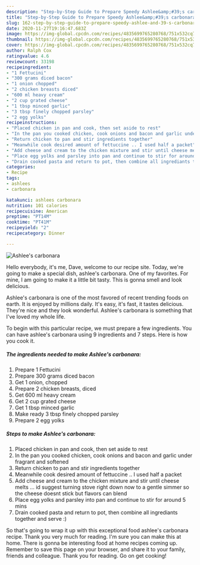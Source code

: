 ```yaml
---
description: "Step-by-Step Guide to Prepare Speedy Ashlee&amp;#39;s carbonara"
title: "Step-by-Step Guide to Prepare Speedy Ashlee&amp;#39;s carbonara"
slug: 162-step-by-step-guide-to-prepare-speedy-ashlee-and-39-s-carbonara
date: 2020-11-27T19:16:47.683Z
image: https://img-global.cpcdn.com/recipes/4835699765280768/751x532cq70/ashlees-carbonara-recipe-main-photo.jpg
thumbnail: https://img-global.cpcdn.com/recipes/4835699765280768/751x532cq70/ashlees-carbonara-recipe-main-photo.jpg
cover: https://img-global.cpcdn.com/recipes/4835699765280768/751x532cq70/ashlees-carbonara-recipe-main-photo.jpg
author: Ralph Cox
ratingvalue: 4.6
reviewcount: 33198
recipeingredient:
- "1 Fettucini"
- "300 grams diced bacon"
- "1 onion chopped"
- "2 chicken breasts diced"
- "600 ml heavy cream"
- "2 cup grated cheese"
- "1 tbsp minced garlic"
- "3 tbsp finely chopped parsley"
- "2 egg yolks"
recipeinstructions:
- "Placed chicken in pan and cook, then set aside to rest"
- "In the pan you cooked chicken, cook onions and bacon and garlic under fragrant and softened"
- "Return chicken to pan and stir ingredients together"
- "Meanwhile cook desired amount of fettuccine .. I used half a packet"
- "Add cheese and cream to the chicken mixture and stir until cheese melts ... id suggest turning stove right down now to a gentle simmer so the cheese doesnt stick but flavors can blend"
- "Place egg yolks and parsley into pan and continue to stir for around 5 mins"
- "Drain cooked pasta and return to pot, then combine all ingrediants together and serve :)"
categories:
- Recipe
tags:
- ashlees
- carbonara

katakunci: ashlees carbonara 
nutrition: 101 calories
recipecuisine: American
preptime: "PT14M"
cooktime: "PT41M"
recipeyield: "2"
recipecategory: Dinner

---
```



![Ashlee&#39;s carbonara](https://img-global.cpcdn.com/recipes/4835699765280768/751x532cq70/ashlees-carbonara-recipe-main-photo.jpg)

Hello everybody, it's me, Dave, welcome to our recipe site. Today, we're going to make a special dish, ashlee&#39;s carbonara. One of my favorites. For mine, I am going to make it a little bit tasty. This is gonna smell and look delicious.

Ashlee&#39;s carbonara is one of the most favored of recent trending foods on earth. It is enjoyed by millions daily. It's easy, it's fast, it tastes delicious. They're nice and they look wonderful. Ashlee&#39;s carbonara is something that I've loved my whole life.




To begin with this particular recipe, we must prepare a few ingredients. You can have ashlee&#39;s carbonara using 9 ingredients and 7 steps. Here is how you cook it.

<!--inarticleads1-->

##### The ingredients needed to make Ashlee&#39;s carbonara:

1. Prepare 1 Fettucini
1. Prepare 300 grams diced bacon
1. Get 1 onion, chopped
1. Prepare 2 chicken breasts, diced
1. Get 600 ml heavy cream
1. Get 2 cup grated cheese
1. Get 1 tbsp minced garlic
1. Make ready 3 tbsp finely chopped parsley
1. Prepare 2 egg yolks




<!--inarticleads2-->

##### Steps to make Ashlee&#39;s carbonara:

1. Placed chicken in pan and cook, then set aside to rest
1. In the pan you cooked chicken, cook onions and bacon and garlic under fragrant and softened
1. Return chicken to pan and stir ingredients together
1. Meanwhile cook desired amount of fettuccine .. I used half a packet
1. Add cheese and cream to the chicken mixture and stir until cheese melts ... id suggest turning stove right down now to a gentle simmer so the cheese doesnt stick but flavors can blend
1. Place egg yolks and parsley into pan and continue to stir for around 5 mins
1. Drain cooked pasta and return to pot, then combine all ingrediants together and serve :)




So that's going to wrap it up with this exceptional food ashlee&#39;s carbonara recipe. Thank you very much for reading. I'm sure you can make this at home. There is gonna be interesting food at home recipes coming up. Remember to save this page on your browser, and share it to your family, friends and colleague. Thank you for reading. Go on get cooking!

